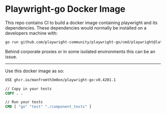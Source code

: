 # Playwright-go Docker Image

This repo contains CI to build a docker image containing playwright and its dependencies.
These dependencies would normally be installed on a developers machine with:
```sh
go run github.com/playwright-community/playwright-go/cmd/playwright@latest install --with-deps
```

Behind corporate proxies or in some isolated environments this can be an issue.

---

Use this docker image as so:
```dockerfile
USE ghcr.io/manfromth3m0on/playwright-go:v0.4201.1

// Copy in your tests
COPY . .

// Run your tests
CMD [ "go" "test" "./component_tests" ]
```

